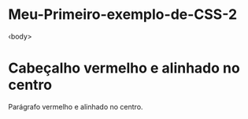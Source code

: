 # Meu-Primeiro-exemplo-de-CSS-2
<!DOCTYPE html> <html>
<html>
    <head>
      <style>
        #para1 {
            text-align: center;
            color:red;
        } 
      </style>
    </head>
‹body>

  <h1 class="center">Cabeçalho vermelho e alinhado no centro</h1> 
  <p class="center">Parágrafo vermelho e alinhado no centro.</p>

</body>
</html>
